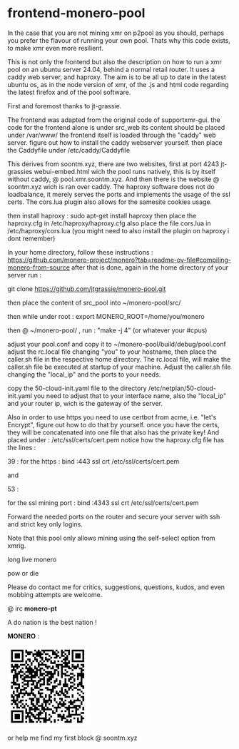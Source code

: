 # frontend-monero-pool

In the case that you are not mining xmr on p2pool as you should, perhaps you prefer the flavour of running your own pool. Thats why this code exists, to make xmr even more resilient.

This is not only the frontend but also the description on how to run a xmr pool on an ubuntu server 24.04, behind a normal retail router.
It uses a caddy web server, and haproxy. The aim is to be all up to date in the latest ubuntu os, as in the node version of xmr, of the .js and html code regarding the latest firefox and of the pool software.

First and foremost thanks to jt-grassie.

The frontend was adapted from the original code of supportxmr-gui. the code for the frontend alone is under src_web
its content should be placed under /var/www/
the frontend itself is loaded through the "caddy" web server.
figure out how to install the caddy webserver yourself.
then place the Caddyfile under /etc/caddy/Caddyfile

This derives from soontm.xyz, there are two websites, first at port 4243 jt-grassies webui-embed.html wich the pool runs natively, this is by itself without caddy, @ pool.xmr.soontm.xyz. And then there is the website @ soontm.xyz wich is ran over caddy. The haproxy software does not do loadbalance, it merely serves the ports and implements the usage of the ssl certs. The cors.lua plugin also allows for the samesite cookies usage.

then install haproxy : sudo apt-get install haproxy 
then place the haproxy.cfg in /etc/haproxy/haproxy.cfg
also place the file cors.lua in /etc/haproxy/cors.lua
(you might need to also install the plugin on haproxy i dont remember)

In your home directory, follow these instructions :
https://github.com/monero-project/monero?tab=readme-ov-file#compiling-monero-from-source
after that is done, again in the home directory of your server run :

git clone https://github.com/jtgrassie/monero-pool.git

then place the content of src_pool into ~/monero-pool/src/

then while under root : export MONERO_ROOT=/home/you/monero

then @ ~/monero-pool/ , run : "make -j 4" (or whatever your #cpus)

adjust your pool.conf and copy it to ~/monero-pool/build/debug/pool.conf
adjust the rc.local file changing "you" to your hostname, then place the caller.sh file in the respective home directory. The rc.local file, will make the caller.sh file be executed at startup of your machine. Adjust the caller.sh file changing the "local_ip" and the ports to your needs.

copy the 50-cloud-init.yaml file to the directory /etc/netplan/50-cloud-init.yaml
you need to adjust that to your interface name, also the "local_ip" and your router ip, wich is the gateway of the server.

Also in order to use https you need to use certbot from acme, i.e. "let's Encrypt", figure out how to do that by yourself. once you have the certs, they will be concatenated into one file that also has the private key! And placed under : /etc/ssl/certs/cert.pem
notice how the haproxy.cfg file has the lines :

39 :
for the https : bind :443 ssl crt /etc/ssl/certs/cert.pem

and

53 :

for the ssl mining port : bind :4343 ssl crt /etc/ssl/certs/cert.pem

Forward the needed ports on the router and secure your server with ssh and strict key only logins.

Note that this pool only allows mining using the self-select option from xmrig.

long live monero

pow or die

Please do contact me for critics, suggestions, questions, kudos, and even mobbing attempts are welcome.

@ irc   **monero-pt**

A do nation is the best nation !

**MONERO** :

![xmr](xmr.gif)

or help me find my first block @ soontm.xyz

